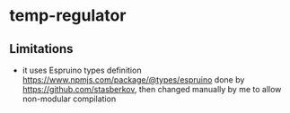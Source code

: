 # temp-regulator

## Limitations

- it uses Espruino types definition https://www.npmjs.com/package/@types/espruino done by https://github.com/stasberkov, then changed manually by me to allow non-modular compilation
